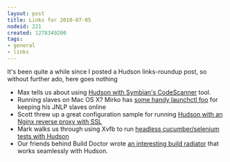 ```yaml
---
layout: post
title: Links for 2010-07-05
nodeid: 221
created: 1278349200
tags:
- general
- links
---
```

It's been quite a while since I posted a Hudson links-roundup post, so without further ado, here goes nothing

* Max tells us about using [Hudson with Symbian's CodeScanner](http://techmodblog.blogspot.com/2010/01/hudson-and-codescanner.html) tool. 
* Running slaves on Mac OS X? Mirko has [some handy launchctl foo](http://illegalstateexception.blogspot.com/2010/07/using-launchctl-to-restart-hudson-mac.html) for keeping his JNLP slaves online
* Scott threw up a great configuration sample for running [Hudson with an Nginx reverse proxy with SSL](http://sleeplesscoding.blogspot.com/2010/07/hudson-ci-behind-nginx-reverse-proxy.html)
* Mark walks us through using Xvfb to run [headless cucumber/selenium tests with Hudson](http://markgandolfo.com/2010/07/01/hudson-ci-server-running-cucumber-in-headless-mode-xvfb)
* Our friends behind Build Doctor wrote [an interesting build radiator](http://www.build-doctor.com/2010/07/01/announcing-xfd) that works seamlessly with Hudson.
